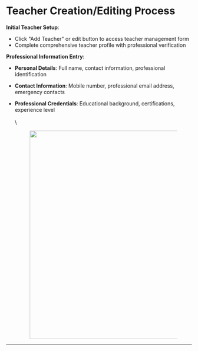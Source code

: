 # Teacher Creation/Editing Process

**Initial Teacher Setup**:

* Click "Add Teacher" or edit button to access teacher management form
* Complete comprehensive teacher profile with professional verification

**Professional Information Entry**:

* **Personal Details**: Full name, contact information, professional identification
* **Contact Information**: Mobile number, professional email address, emergency contacts
*   **Professional Credentials**: Educational background, certifications, experience level\
    \
    \


    <figure><img src="../../.gitbook/assets/Screenshot 2025-09-04 at 5.47.38 AM.png" alt="" width="563"><figcaption></figcaption></figure>

***
